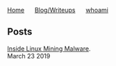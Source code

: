 <a href="https://michael-meade.github.io/" style='margin-right:20px'>Home</a>
<a href="/posts/index.html" style='margin-right:20px'>Blog/Writeups</a>
<a href="/whoami/">whoami</a>
## Posts

[Inside Linux Mining Malware](./LinuxMalware.md).<br>
March 23 2019
